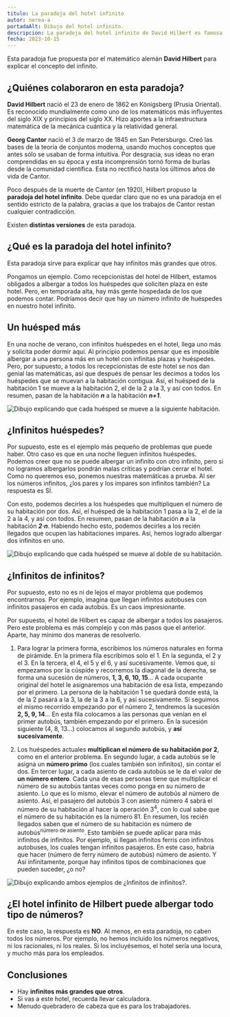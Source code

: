 ```yaml
---
titulo: La paradoja del hotel infinito
autor: nerea-a
portadaAlt: Dibujo del hotel infinito.
descripcion: La paradoja del hotel infinito de David Hilbert es famosa por tratar de hacernos comprender qué es el infinito. Descúbrela ahora mismo.
fecha: 2023-10-15
---
```


Esta paradoja fue propuesta por el matemático alemán **David Hilbert** para explicar el concepto del infinito.

## ¿Quiénes colaboraron en esta paradoja?

**David Hilbert** nació el 23 de enero de 1862 en Königsberg (Prusia Oriental). Es reconocido mundialmente como uno de los matemáticos más influyentes del siglo XIX y principios del siglo XX. Hizo aportes a la infraestructura matemática de la mecánica cuántica y la relatividad general.

**Georg Cantor** nació el 3 de marzo de 1845 en San Petersburgo. Creó las bases de la teoría de conjuntos moderna, usando muchos conceptos que antes sólo se usaban de forma intuitiva. Por desgracia, sus ideas no eran comprendidas en su época y esta incomprensión tornó forma de burlas desde la comunidad científica. Esta no rectificó hasta los últimos años de vida de Cantor.

Poco después de la muerte de Cantor (en 1920), Hilbert propuso la **paradoja del hotel infinito**. Debe quedar claro que no es una paradoja en el sentido estricto de la palabra, gracias a que los trabajos de Cantor restan cualquier contradicción.

Existen **distintas versiones** de esta paradoja.

## ¿Qué es la paradoja del hotel infinito?

Esta paradoja sirve para explicar que hay infinitos más grandes que otros.

Pongamos un ejemplo. Como recepcionistas del hotel de Hilbert, estamos obligados a albergar a todos los huéspedes que soliciten plaza en este hotel. Pero, en temporada alta, hay más gente hospedada de los que podemos contar. Podríamos decir que hay un número infinito de huéspedes en nuestro hotel infinito.

## Un huésped más

En una noche de verano, con infinitos huéspedes en el hotel, llega uno más y solicita poder dormir aquí. Al principio podemos pensar que es imposible albergar a una persona más en un hotel con infinitas plazas y huéspedes. Pero, por supuesto, a todos los recepcionistas de este hotel se nos dan genial las matemáticas, así que después de pensar les decimos a todos los huéspedes que se muevan a la habitación contigua. Así, el huésped de la habitación 1 se mueve a la habitación 2, el de la 2 a la 3, y así con todos. En resumen, pasan de la habitación ***n*** a la habitación ***n+1***.

![Dibujo explicando que cada huésped se mueve a la siguiente habitación.](/images/contenido/la-paradoja-del-hotel-infinito/foto1.webp)

## ¿Infinitos huéspedes?

Por supuesto, este es el ejemplo más pequeño de problemas que puede haber. Otro caso es que en una noche lleguen infinitos huéspedes. Podemos creer que no se puede albergar un infinito con otro infinito, pero si no logramos albergarlos pondrán malas críticas y podrían cerrar el hotel. Como no queremos eso, ponemos nuestras matemáticas a prueba. Al ser los números infinitos, ¿los pares y los impares son infinitos también? La respuesta es SÍ.

Con esto, podemos decirles a los huéspedes que multipliquen el número de su habitación por dos. Así, el huésped de la habitación 1 pasa a la 2, el de la 2 a la 4, y así con todos. En resumen, pasan de la habitación ***n*** a la habitación ***2·n***. Habiendo hecho esto, podemos decirles a los recién llegados que ocupen las habitaciones impares. Así, hemos logrado albergar dos infinitos en uno.

![Dibujo explicando que cada huésped se mueve al doble de su habitación.](/images/contenido/la-paradoja-del-hotel-infinito/foto2.webp)

## ¿Infinitos de infinitos?

Por supuesto, esto no es ni de lejos el mayor problema que podemos encontrarnos. Por ejemplo, imagina que llegan infinitos autobuses con infinitos pasajeros en cada autobús. Es un caos impresionante.

Por supuesto, el hotel de Hilbert es capaz de albergar a todos los pasajeros. Pero este problema es más complejo y con más pasos que el anterior. Aparte, hay mínimo dos maneras de resolverlo.

1. Para lograr la primera forma, escribimos los números naturales en forma de pirámide. En la primera fila escribimos solo el 1. En la segunda, el 2 y el 3. En la tercera, el 4, el 5 y el 6, y así sucesivamente. Vemos que, si empezamos por la cúspide y recorremos la diagonal de la derecha, se forma una sucesión de números, **1, 3, 6, 10, 15**… A cada ocupante original del hotel le asignaremos una habitación de esa lista, empezando por el primero. La persona de la habitación 1 se quedará donde está, la de la 2 pasará a la 3, la de la 3 a la 6, y así sucesivamente. Si seguimos el mismo recorrido empezando por el número 2, tendremos la sucesión **2, 5, 9, 14**… En esta fila colocamos a las personas que venían en el primer autobús, también empezando por el primero. En la sucesión siguiente (4, 8, 13…) colocamos al segundo autobús, y **así sucesivamente**.

2. Los huéspedes actuales **multiplican el número de su habitación por 2**, como en el anterior problema. En segundo lugar, a cada autobús se le asigna un **número primo** (los cuales también son infinitos), sin contar el dos. En tercer lugar, a cada asiento de cada autobús se le da el valor de **un número entero**. Cada una de esas personas tiene que multiplicar el número de su autobús tantas veces como ponga en su número de asiento. Lo que es lo mismo, elevar el número de autobús al número de asiento. Así, el pasajero del autobús 3 con asiento número 4 sabrá el número de su habitación al hacer la operación 3<sup>4</sup>, con lo cual sabe que el número de su habitación es la número 81. En resumen, los recién llegados saben que el número de su habitación es número de autobús<sup>número de asiento</sup>. Esto también se puede aplicar para más infinitos de infinitos. Por ejemplo, si llegan infinitos ferris con infinitos autobuses, los cuales tengan infinitos pasajeros. En este caso, habría que hacer (número de ferry número de autobús) número de asiento. Y Así infinitamente, porque hay infinitos tipos de combinaciones que pueden suceder, ¿o no?

![Dibujo explicando ambos ejemplos de ¿Infinitos de infinitos?.](/images/contenido/la-paradoja-del-hotel-infinito/foto3.webp)

## ¿El hotel infinito de Hilbert puede albergar todo tipo de números?

En este caso, la respuesta es **NO**. Al menos, en esta paradoja, no caben todos los números. Por ejemplo, no hemos incluido los números negativos, ni los racionales, ni los reales. Si los incluyésemos, el hotel sería una locura, y mucho más para los empleados.

## Conclusiones

- Hay **infinitos más grandes que otros**.
- Si vas a este hotel, recuerda llevar calculadora.
- Menudo quebradero de cabeza que es para los trabajadores.